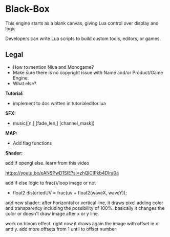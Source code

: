 # Black-Box

This engine starts as a blank canvas, giving Lua control over display and logic

Developers can write Lua scripts to build custom tools, editors, or games.

## Legal

- How to mention Nlua and Monogame?
- Make sure there is no copyright issue with Name and/or Product/Game Engine.
- What else?

**Tutorial:**

- implement to dos written in tutorialeditor.lua

**SFX:**

- music([n,] [fade_len,] [channel_mask])

**MAP:**

- Add flag functions

**Shader:**

add if opengl else. learn from this video

https://youtu.be/eANSPwD1SIE?si=zhQICIPkb4DIra0a


add if else logic to frac()/loop image or not 

-  float2 distortedUV = frac(uv + float2(waveX, waveY));

add new shader:
after horizontal or vertical line, it draws pixel adding color and transparency including the possibility of 100%. basically it changes the color or doesn't draw image after x or y line.

work on bloom effect.
right now it draws again the image with offset in x and y. add more offsets from 1 until to offset number